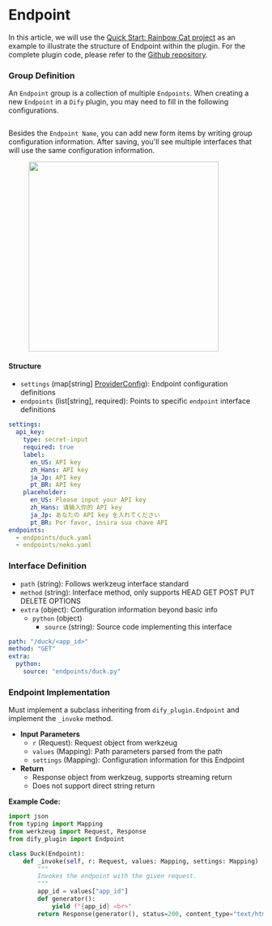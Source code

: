 # Endpoint

In this article, we will use the [Quick Start: Rainbow Cat project](../develop-plugins/extension-plugin.md) as an example to illustrate the structure of Endpoint within the plugin. For the complete plugin code, please refer to the [Github repository](https://github.com/langgenius/dify-plugin-sdks/tree/main/python/examples/neko).

### **Group Definition**

An `Endpoint` group is a collection of multiple `Endpoints`. When creating a new `Endpoint` in a `Dify` plugin, you may need to fill in the following configurations.

<figure><img src="https://assets-docs.dify.ai/2024/11/763dbf86e4319591415dc5a1b6948ccb.png" alt=""><figcaption></figcaption></figure>

Besides the `Endpoint Name`, you can add new form items by writing group configuration information. After saving, you'll see multiple interfaces that will use the same configuration information.

<figure><img src="https://assets-docs.dify.ai/2024/11/b778b7093b7df0dc80a476c65ddcbe58.png" alt="" width="375"><figcaption></figcaption></figure>

#### **Structure**

* `settings` (map\[string] [ProviderConfig](general-specifications.md#providerconfig)): Endpoint configuration definitions
* `endpoints` (list\[string], required): Points to specific `endpoint` interface definitions

```yaml
settings:
  api_key:
    type: secret-input
    required: true
    label:
      en_US: API key
      zh_Hans: API key
      ja_Jp: API key
      pt_BR: API key
    placeholder:
      en_US: Please input your API key
      zh_Hans: 请输入你的 API key
      ja_Jp: あなたの API key を入れてください
      pt_BR: Por favor, insira sua chave API
endpoints:
  - endpoints/duck.yaml
  - endpoints/neko.yaml
```

### **Interface Definition**

* `path` (string): Follows werkzeug interface standard
* `method` (string): Interface method, only supports HEAD GET POST PUT DELETE OPTIONS
* `extra` (object): Configuration information beyond basic info
  * `python` (object)
    * `source` (string): Source code implementing this interface

```yaml
path: "/duck/<app_id>"
method: "GET"
extra:
  python:
    source: "endpoints/duck.py"
```

### **Endpoint Implementation**

Must implement a subclass inheriting from `dify_plugin.Endpoint` and implement the `_invoke` method.

* **Input Parameters**
  * `r` (Request): Request object from werkzeug
  * `values` (Mapping): Path parameters parsed from the path
  * `settings` (Mapping): Configuration information for this Endpoint
* **Return**
  * Response object from werkzeug, supports streaming return
  * Does not support direct string return

**Example Code:**

```python
import json
from typing import Mapping
from werkzeug import Request, Response
from dify_plugin import Endpoint

class Duck(Endpoint):
    def _invoke(self, r: Request, values: Mapping, settings: Mapping) -> Response:
        """
        Invokes the endpoint with the given request.
        """
        app_id = values["app_id"]
        def generator():
            yield f"{app_id} <br>"
        return Response(generator(), status=200, content_type="text/html")
```
